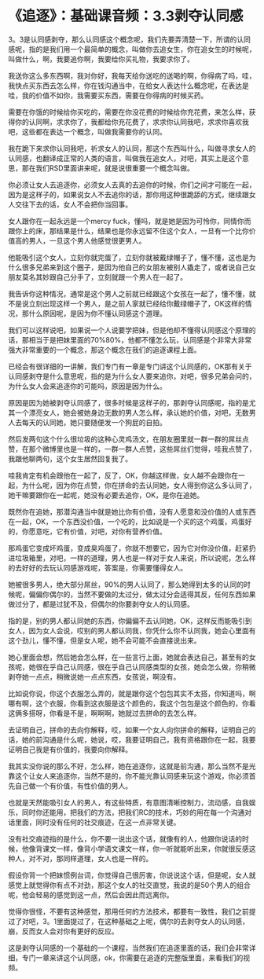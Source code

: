 # 《追逐》：基础课音频：3.3剥夺认同感

3。3是认同感剥夺，那么认同感这个概念呢，我们先要弄清楚一下，所谓的认同感呢，指的是我们用一个最简单的概念，叫做你去追女生，你在追女生的时候呢，叫做什么，啊，我要追你啊，我要给你买礼物，我要求你了。

我送你这么多东西啊，我对你好，我每天给你送吃的送喝的啊，你得病了吗，哇，我快点买东西去怎么样，你在钱沟通当中，在给女人表达什么概念呢，在表达是哇，我的价值不如你，我需要买东西，需要在你得病的时候买药。

需要在你饿的时候给你买吃的，需要在你没花费的时候给你充花费，来怎么样，获得你的认同啊，求求你了，我都给你充花费了，求求你认同我吧，求求你喜欢我吧，这些都在表达一个概念，叫做我需要你的认同。

我在跪下来求你认同我吧，祈求女人的认同，那这个东西叫什么，叫做寻求女人的认同感，也翻译成正常的人类的语言，叫做我在追女人，对吧，其实上是这个意思，那在我们RSD里面讲来呢，就是说很重要一个概念叫做。

你必须让女人去追逐你，必须女人去真的去追你的时候，你们之间才可能在一起，因为是这样子的，如果说女人不去追你的话，那你用这种很跪舔的方式，继续跟女人交往下去的话，女人不会把你当回事。

女人跟你在一起永远是一个mercy fuck，懂吗，就是她是因为可怜你，同情你而跟你上的床，那结果是什么，结果也是你永远留不住这个女人，一旦有一个比你价值高的男人，一旦这个男人他感觉很更男人。

他能吸引这个女人，立刻你就完蛋了，立刻你就被戴绿帽子了，懂不懂，这也是为什么很多兄弟来到这个圈子，是因为他自己的女朋友被别人撬走了，或者说自己女朋友莫名其妙跟自己分手了，立刻就跟一个男人在一起了。

我告诉你这种情况，通常是这个男人之前就已经跟这个女孩在一起了，懂不懂，就不是说立刻出现这样一个男人，是之前人家就已经给你戴绿帽子了，OK这样的情况，那什么原因呢，是因为你不懂认同感这个道理。

我们可以这样说吧，如果说一个人说要学把妹，但是他却不懂得认同感这个原理的话，那相当于是把妹里面的70%80%，他都不懂怎么玩，认同感是个非常大非常强大非常重要的一个概念，那这个概念在我们的追逐课程上面。

已经会有很详细的一讲解，我们专门有一章是专门讲这个认同感的，OK那有关于认同感剥夺是什么意思呢，指的是为什么女人要来追你，对吧，很多兄弟会问的，为什么女人会来追逐你的可能吗，原因是因为什么。

原因是因为她被剥夺认同感了，很多时候是这样子的，那剥夺认同感呢，指的是尤其一个漂亮女人，她会被她身边无数的男人怎么样，承认她的价值，对吧，无数男人去每天的认同她，她只要随便发一个狗屁的自拍。

然后发两句这个什么很垃圾的这种心灵鸡汤文，在朋友圈里就一群一群的屌丝点赞，在那个微博里也是一样的，一群一群人点赞，这些屌丝们觉得，哇我点赞了，我跟他聊两句，这个女生居然回复我了。

哇我肯定有机会跟他在一起了，反了，OK，你越这样做，女人越不会跟你在一起，为什么呢，因为你在点赞，你在拼命的去认同她，女人得到你这么多认同了，她干嘛要跟你在一起呢，她没有必要去追你，OK，是你在追她。

既然你在追她，那潜沟通当中就是她比你有价值，没有人愿意和没价值的人或东西在一起，OK，一个东西没价值，一个吃的，比如说是一个买的这个鸡蛋，鸡蛋好的，你愿意吃，它有价值，对吧，对你有营养价值。

那鸡蛋它变成坏鸡蛋，变成臭鸡蛋了，你就不想要它，因为它对你没价值，赶紧扔进垃圾箱里，对吧，一样的道理，男人也是一样对于女人来说，所以说呢，怎么样的去好好的去玩认同感游戏呢，答案是，你需要懂得女人。

她被很多男人，绝大部分屌丝，90%的男人认同了，那么她得到太多的认同的时候呢，偏偏你偶尔的，当然不要做的太过分，做太过分会适得其反，任何东西如果做过分了，都是过犹不及，但偶尔的你要剥夺女人的认同感。

指的是，别的男人都认同她的东西，你偏偏不去认同她，OK，这样反而能吸引到女人，因为女人会说，哎别的男人都认同我，你凭什么你不认同我，她会心里面有这个劲儿，懂不懂，但是女人呢，她不会可能不会直接说出来。

她心里面会想，然后她会怎么样，在一些言行上面，她就会表达自己，甚至有的女孩呢，她很在乎自己认同感，很在乎自己认同感类型的女孩，她会怎么做，你稍微剥夺她一点点，稍微说她一点点东西，女孩说，啊没有。

比如说你说，你这个衣服怎么弄的，就是跟你这个包包其实不太搭，你知道吗，啊哪有啊，这个衣服，你看到这衣服是这个颜色的，我这个包包是这个颜色的，你看这俩多搭呀，你看是不是，啊啊啊，她就过去拼命的去怎么样。

去证明自己，拼命的去向你解释，哎，如果一个女人向你拼命的解释，证明自己的话，她的前沟通是什么呢，她说，哎，我要证明自己，我有资格跟你在一起，我要证明自己我是有价值的，我要向你解释。

我其实没你说的那么不好，怎么样，她在追逐你，这就是前沟通，那么当然不是光靠这个让女人来追逐你，当然不是的，你不能光靠认同感来玩这个游戏，你必须首先自己做一个有价值，有性价值的男人。

也就是天然能吸引女人的男人，有这些特质，有意图清晰控制力，流动感，自我娱乐，同时你还能用，把我们的方法，把我们RC的技术，巧妙的用在每一个沟通对话里面，同时没有任何的社交痕迹，在这一点非常关键。

没有社交痕迹指的是什么，你不要一说出这个话，就像有的人，他跟你说话的时候，他像背课文一样，像背小学语文课文一样，你一听就能听出来，你就很反感这种人，对不对，那同样道理，女人也是一样的。

假设你背一个把妹惯例台词，你觉得自己很厉害，你说说这个话，但是呢，女人就感觉上就觉得你有点不对劲，那这个女人的社交直觉，我说的是50个男人的组合呢，他会轻易的感觉到这一点，然后会因此而远离你。

觉得你很怪，不要有这种感觉，那用任何的方法技术，都要有一致性，我们之前提过了对吧，3。1里面提过了，在这种基础之上呢，偶尔的去剥夺女人的认同感，崩，反而女人会对你有更好的反应。

这是剥夺认同感的一个基础的一个课程，当然我们在追逐里面的话，我们会非常详细，专门一章来讲这个认同感，ok，你需要在追逐的完整版里面，来看我们的视频。


